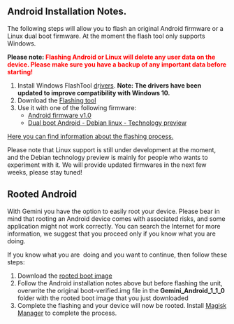 ## <span id="Linux_Installation_Notes." class="mw-headline">Android Installation Notes.</span>

The following steps will allow you to flash an original Android firmware
or a Linux dual boot firmware. At the moment the flash tool only
supports Windows.

**Please note: <span style="color: #ff0000;">Flashing Android or Linux
will delete any user data on the device. Please make sure you have a
backup of any important data before starting!</span>**

1.  Install Windows FlashTool
    [d](http://support.planetcom.co.uk/download/FlashToolDrivers.zip)r[ivers](http://support.planetcom.co.uk/download/FlashToolDrivers.zip).
    **Note: The drivers have been updated to improve compatibility with
    Windows 10.**
2.  Download the [Flashing
    tool](http://support.planetcom.co.uk/download/FlashTool.zip)
3.  Use it with one of the following firmware:
    -   [Android firmware
        v1.0](http://support.planetcom.co.uk/download/Gemini_Android_1_1_0.zip)
    -   [Dual boot Android - Debian linux - Technology
        preview](http://support.planetcom.co.uk/download/Gemini_Debian_TP.zip)

[Here you can find information about the flashing
process.](Flashing_Guide "wikilink")

Please note that Linux support is still under development at the moment,
and the Debian technology preview is mainly for people who wants to
experiment with it. We will provide updated firmwares in the next few
weeks, please stay tuned!

## Rooted Android

With Gemini you have the option to easily root your device. Please bear
in mind that rooting an Android device comes with associated risks, and
some application might not work correctly. You can search the Internet
for more information, we suggest that you proceed only if you know what
you are doing.

If you know what you are  doing and you want to continue, then follow
these steps:

1.  Download the [rooted boot
    image](http://support.planetcom.co.uk/download/boot-verified.img)
2.  Follow the Android installation notes above but before flashing the
    unit, overwrite the original boot-verified.img file in the
    **Gemini_Android_1_1_0** folder with the rooted boot image that you
    just downloaded
3.  Complete the flashing and your device will now be rooted. Install
    [Magisk Manager](https://magiskmanager.com) to complete the process.